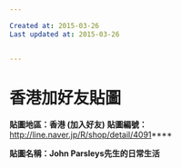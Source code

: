 ```yaml
---

Created at: 2015-03-26
Last updated at: 2015-03-26


---
```


# 香港加好友貼圖


****貼圖地區：香港 **(加入好友**)****
**貼圖編號：**<http://line.naver.jp/R/shop/detail/4091>****

**貼圖名稱：John Parsleys先生的日常生活**

